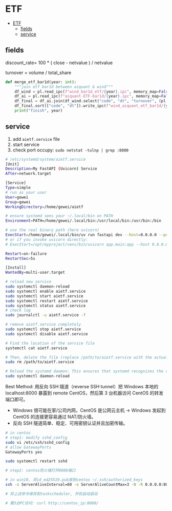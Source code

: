 # ETF

- [ETF](#etf)
  - [fields](#fields)
  - [service](#service)


## fields

discount_rate= 100 * ( close - netvalue ) / netvalue


turnover = volume / total_share

```py
def merge_etf_bar1d(year: int):
    """join etf bar1d between aiquant & wind"""
    df_wind = pl.read_ipc(f"wind_bar1d_etf/{year}.ipc", memory_map=False)
    df_ai = pl.read_ipc(f"aiquant-ETF-bar1d/{year}.ipc", memory_map=False)
    df_final = df_ai.join(df_wind.select("code", "dt", "turnover", (pl.col("netvalue") * 1e4).round(0).cast(pl.UInt32)), on=["code", "dt"], how="inner")
    df_final.sort(["code", "dt"]).write_ipc(f"wind_aiquant_etf_bar1d/{year}.ipc", compression="zstd")
    print("finish", year)
```

## service

1. add `aietf.service` file
2. start service
3. check port occupy: `sudo netstat -tulnp | grep :8000`

```bash
# /etc/systemd/system/aietf.service
[Unit]
Description=My FastAPI (Uvicorn) Service
After=network.target

[Service]
Type=simple
# run as your user
User=gewei
Group=gewei
WorkingDirectory=/home/gewei/aietf

# ensure systemd sees your ~/.local/bin on PATH
Environment=PATH=/home/gewei/.local/bin:/usr/local/bin:/usr/bin:/bin

# use the real binary path (here uvicorn)
ExecStart=/home/gewei/.local/bin/uv run fastapi dev --host=0.0.0.0 --port=8080
# or if you invoke uvicorn directly:
# ExecStart=/opt/myproject/venv/bin/uvicorn app.main:app --host 0.0.0.0 --port 8000 --workers 4

Restart=on-failure
RestartSec=5s

[Install]
WantedBy=multi-user.target
```

```bash
# reload new service
sudo systemctl daemon-reload
sudo systemctl enable aietf.service
sudo systemctl start aietf.service
sudo systemctl restart aietf.service
sudo systemctl status aietf.service
# check log
sudo journalctl -u aietf.service -f
```

```bash
# remove aietf.service completely
sudo systemctl stop aietf.service
sudo systemctl disable aietf.service

# Find the location of the service file
systemctl cat aietf.service

# Then, delete the file (replace /path/to/aietf.service with the actual path)
sudo rm /path/to/aietf.service

# Reload the systemd daemon: This ensures that systemd recognizes the changes you've made to the service configuration.
sudo systemctl daemon-reload
```

Best Method: 用反向 SSH 隧道（reverse SSH tunnel）把 Windows 本地的 localhost:8000 暴露到 remote CentOS，然后第 3 台机器访问 CentOS 的转发端口即可。
- Windows 很可能在家/公司内网，CentOS 是公网云主机 → Windows 发起到 CentOS 的连接更容易通过 NAT/防火墙。
- 反向 SSH 隧道简单、稳定、可用密钥认证并且加密传输。

```bash
# in centos
# step1: modify sshd_config
sudo vi /etc/ssh/sshd_config
# allow GatewayPorts
GatewayPorts yes

sudo systemctl restart sshd

# step2: centos防火墙打开8080端口
```

```bash
# in win10, 将id_ed25519.pub放到centos ~/.ssh/authorized_keys
ssh -o ServerAliveInterval=60 -o ServerAliveCountMax=3 -N -R 0.0.0.0:8080:localhost:8000 centos_user@centos_ip

# 将上述命令保存到taskscheduler, 开机自动启动
```

```bash
# 第3台PC访问: curl http://centos_ip:8080/
```